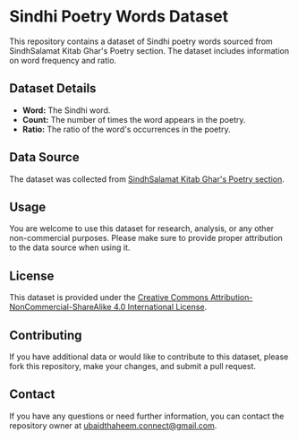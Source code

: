 # Sindhi Poetry Words Dataset

This repository contains a dataset of Sindhi poetry words sourced from SindhSalamat Kitab Ghar's Poetry section. The dataset includes information on word frequency and ratio.

## Dataset Details

- **Word:** The Sindhi word.
- **Count:** The number of times the word appears in the poetry.
- **Ratio:** The ratio of the word's occurrences in the poetry.

## Data Source

The dataset was collected from [SindhSalamat Kitab Ghar's Poetry section](https://books.sindhsalamat.com/category/4).

## Usage

You are welcome to use this dataset for research, analysis, or any other non-commercial purposes. Please make sure to provide proper attribution to the data source when using it.

## License

This dataset is provided under the [Creative Commons Attribution-NonCommercial-ShareAlike 4.0 International License](LICENSE.txt). 

## Contributing

If you have additional data or would like to contribute to this dataset, please fork this repository, make your changes, and submit a pull request.

## Contact

If you have any questions or need further information, you can contact the repository owner at [ubaidthaheem.connect@gmail.com](mailto:ubaidthaheem.connect@gmail.com).
